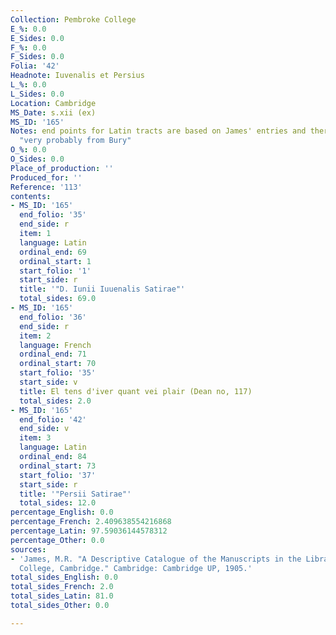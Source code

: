 ```yaml
---
Collection: Pembroke College
E_%: 0.0
E_Sides: 0.0
F_%: 0.0
F_Sides: 0.0
Folia: '42'
Headnote: Iuvenalis et Persius
L_%: 0.0
L_Sides: 0.0
Location: Cambridge
MS_Date: s.xii (ex)
MS_ID: '165'
Notes: end points for Latin tracts are based on James' entries and therefore approximate;
  "very probably from Bury"
O_%: 0.0
O_Sides: 0.0
Place_of_production: ''
Produced_for: ''
Reference: '113'
contents:
- MS_ID: '165'
  end_folio: '35'
  end_side: r
  item: 1
  language: Latin
  ordinal_end: 69
  ordinal_start: 1
  start_folio: '1'
  start_side: r
  title: '"D. Iunii Iuuenalis Satirae"'
  total_sides: 69.0
- MS_ID: '165'
  end_folio: '36'
  end_side: r
  item: 2
  language: French
  ordinal_end: 71
  ordinal_start: 70
  start_folio: '35'
  start_side: v
  title: El tens d'iver quant vei plair (Dean no, 117)
  total_sides: 2.0
- MS_ID: '165'
  end_folio: '42'
  end_side: v
  item: 3
  language: Latin
  ordinal_end: 84
  ordinal_start: 73
  start_folio: '37'
  start_side: r
  title: '"Persii Satirae"'
  total_sides: 12.0
percentage_English: 0.0
percentage_French: 2.409638554216868
percentage_Latin: 97.59036144578312
percentage_Other: 0.0
sources:
- 'James, M.R. "A Descriptive Catalogue of the Manuscripts in the Library of Pembroke
  College, Cambridge." Cambridge: Cambridge UP, 1905.'
total_sides_English: 0.0
total_sides_French: 2.0
total_sides_Latin: 81.0
total_sides_Other: 0.0

---
```

